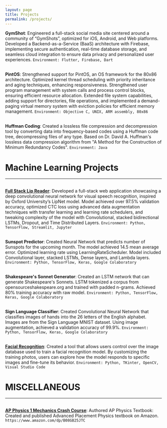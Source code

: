 ```yaml
---
layout: page
title: Projects
permalink: /projects/
---
```


**GymShot**: Engineered a full-stack social media site centered around a community of “GymShots”, optimized for iOS, Android, and Web platforms. Developed a Backend-as-a-Service (BaaS) architecture with Firebase, implementing secure authentication, real-time database storage, and seamless cloud integration to ensure data privacy and personalized user experiences.
`Environment: Flutter, Firebase, Dart`

<div style="margin-top: 30px;"></div>

**PintOS**: Strengthened support for PintOS, an OS framework for the 80x86 architecture. Optimized kernel thread scheduling with priority inheritance and aging techniques, enhancing responsiveness. Strengthened user program management with system calls and process control blocks, ensuring efficient resource allocation. Extended file system capabilities, adding support for directories, file operations, and implemented a demand-paging virtual
memory system with eviction policies for efficient memory management.
`Environment: Objective C, UNIX, ARM assembly, 80x86`

<div style="margin-top: 30px;"></div>

**Huffman Coding**: Created a lossless file compression and decompression tool by converting data into frequency-based codes using a Huffman code tree, decompressing files of any type. Based on Dr. David A. Huffman's lossless data compression algorithm from "A Method for the Construction of Minimum Redundancy Codes".
`Environment: Java`

<div style="margin-top: 30px;"></div>

# Machine Learning Projects
---------------------------------------------------------------------------------

<div style="margin-top: 30px;"></div>


[**Full Stack Lip Reader**](https://github.com/oagrawal/Lip_Reader/tree/main): Developed a full-stack web application showcasing a deep convolutional neural network for visual speech recognition,
inspired by Oxford University’s LipNet model. Model achieved over 97.5% validation accuracy, optimized CTC loss using advanced data augmentation techniques with transfer learning and learning rate schedulers, and tweaking complexity of the model with Convolutional, stacked bidirectional LSTMs, Dropout, and Time Distributed Layers. 
`Environment: Python, TensorFlow, Streamlit, Jupyter`

<div style="margin-top: 30px;"></div>


**Sunspot Predictor**: Created Neural Network that predicts number of Sunspots for the upcoming month. The model achieved 14.5 mean average error. Optimized learning rate using LearningRateScheduler. Model included Convolutional layer, stacked LSTMs, Dense layers, and Lambda layers. 
`Environment: Python, TensorFlow, Keras, Google Colaboratory`

<div style="margin-top: 30px;"></div>



**Shakespeare's Sonnet Generator**: Created an LSTM network that can generate Shakespeare's Sonnets. LSTM tokenized a corpus from opensourceshakespeare.org and trained with padded n-grams.  Achieved 80% training accuracy with raw model. 
`Environment: Python, TensorFlow, Keras, Google Colaboratory`
<div style="margin-top: 30px;"></div>


**Sign Language Classifier**: Created Convolutional Neural Network that classifies images of hands into the 26 letters of the English alphabet. Images are from the Sign Language MNIST dataset. Using image augmentation, achieved a validation accuracy of 99.9%. 
`Environment: Python, TensorFlow, Keras, Google Colaboratory`
<div style="margin-top: 30px;"></div>


[**Facial Recognition**](https://github.com/oagrawal/Facial_Recognition/tree/main): Created a tool that allows users control over the image database used to train a facial recognition model. By customizing the training photos, users can explore how the model responds to specific images and fine-tune its behavior. 
`Environment: Python, TKinter, OpenCV, Visual Studio Code`

<div style="margin-top: 30px;"></div>

# MISCELLANEOUS
---------------------------------------------------------------------------------

<div style="margin-top: 30px;"></div>

[**AP Physics 1 Mechanics Crash Course**](https://www.amazon.com/dp/B08GB25JTC): Authored AP Physics Textbook: Created and published Advanced Placement Physics textbook on Amazon. 
`https://www.amazon.com/dp/B08GB25JTC`
